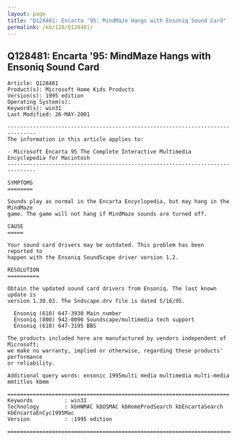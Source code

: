```yaml
---
layout: page
title: "Q128481: Encarta '95: MindMaze Hangs with Ensoniq Sound Card"
permalink: /kb/128/Q128481/
---
```


## Q128481: Encarta '95: MindMaze Hangs with Ensoniq Sound Card

	Article: Q128481
	Product(s): Microsoft Home Kids Products
	Version(s): 1995 edition
	Operating System(s): 
	Keyword(s): win31
	Last Modified: 26-MAY-2001
	
	-------------------------------------------------------------------------------
	The information in this article applies to:
	
	- Microsoft Encarta 95 The Complete Interactive Multimedia Encyclopedia for Macintosh 
	-------------------------------------------------------------------------------
	
	SYMPTOMS
	========
	
	Sounds play as normal in the Encarta Encyclopedia, but may hang in the MindMaze
	game. The game will not hang if MindMaze sounds are turned off.
	
	CAUSE
	=====
	
	Your sound card drivers may be outdated. This problem has been reported to
	happen with the Ensoniq SoundScape driver version 1.2.
	
	RESOLUTION
	==========
	
	Obtain the updated sound card drivers from Ensoniq. The last known update is
	version 1.30.03. The Sndscape.drv file is dated 5/16/95.
	
	  Ensoniq (610) 647-3930 Main number
	  Ensoniq (800) 942-0096 Soundscape/multimedia tech support
	  Ensoniq (610) 647-3195 BBS
	
	The products included here are manufactured by vendors independent of Microsoft;
	we make no warranty, implied or otherwise, regarding these products' performance
	or reliability.
	
	Additional query words: ensonic 1995multi media multimedia multi-media mmtitles kbmm
	
	======================================================================
	Keywords          : win31 
	Technology        : kbHWMAC kbOSMAC kbHomeProdSearch kbEncartaSearch kbEncartaEnCyc1995Mac
	Version           : :1995 edition
	
	=============================================================================
	
